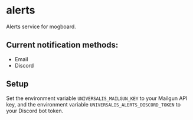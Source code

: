 # alerts
Alerts service for mogboard.

## Current notification methods:
  * Email
  * Discord

## Setup
Set the environment variable `UNIVERSALIS_MAILGUN_KEY` to your Mailgun API key, and the environment variable `UNIVERSALIS_ALERTS_DISCORD_TOKEN` to your Discord bot token.
